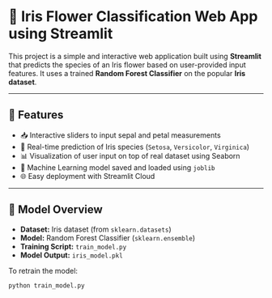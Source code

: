 # 🌸 Iris Flower Classification Web App using Streamlit

This project is a simple and interactive web application built using **Streamlit** that predicts the species of an Iris flower based on user-provided input features. It uses a trained **Random Forest Classifier** on the popular **Iris dataset**.

---

## 🚀 Features

- 📥 Interactive sliders to input sepal and petal measurements
- 🧠 Real-time prediction of Iris species (`Setosa`, `Versicolor`, `Virginica`)
- 📊 Visualization of user input on top of real dataset using Seaborn
- 💾 Machine Learning model saved and loaded using `joblib`
- 🌐 Easy deployment with Streamlit Cloud



---

## 🧠 Model Overview

- **Dataset:** Iris dataset (from `sklearn.datasets`)
- **Model:** Random Forest Classifier (`sklearn.ensemble`)
- **Training Script:** `train_model.py`
- **Model Output:** `iris_model.pkl`

To retrain the model:

```bash
python train_model.py
